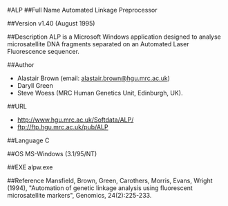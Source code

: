 #ALP
##Full Name
Automated Linkage Preprocessor

##Version
v1.40 (August 1995)

##Description
ALP is a Microsoft Windows application designed to analyse microsatellite DNA fragments separated on an Automated Laser Fluorescence sequencer.

##Author
* Alastair Brown (email: alastair.brown@hgu.mrc.ac.uk)
* Daryll Green
* Steve Woess (MRC Human Genetics Unit, Edinburgh, UK).

##URL
* http://www.hgu.mrc.ac.uk/Softdata/ALP/
* ftp://ftp.hgu.mrc.ac.uk/pub/ALP

##Language
C

##OS
MS-Windows (3.1/95/NT)

##EXE
alpw.exe

##Reference
Mansfield, Brown, Green, Carothers, Morris, Evans, Wright (1994), "Automation of genetic linkage analysis using fluorescent microsatellite markers", Genomics, 24(2):225-233.


